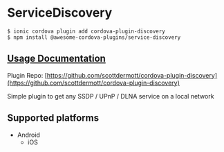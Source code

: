# ServiceDiscovery

```text
$ ionic cordova plugin add cordova-plugin-discovery
$ npm install @awesome-cordova-plugins/service-discovery
```

## [Usage Documentation](https://danielsogl.gitbook.io/awesome-cordova-plugins/plugins/service-discovery/)

Plugin Repo: [https://github.com/scottdermott/cordova-plugin-discovery](https://github.com/scottdermott/cordova-plugin-discovery)

Simple plugin to get any SSDP / UPnP / DLNA service on a local network

## Supported platforms

* Android
  * iOS


